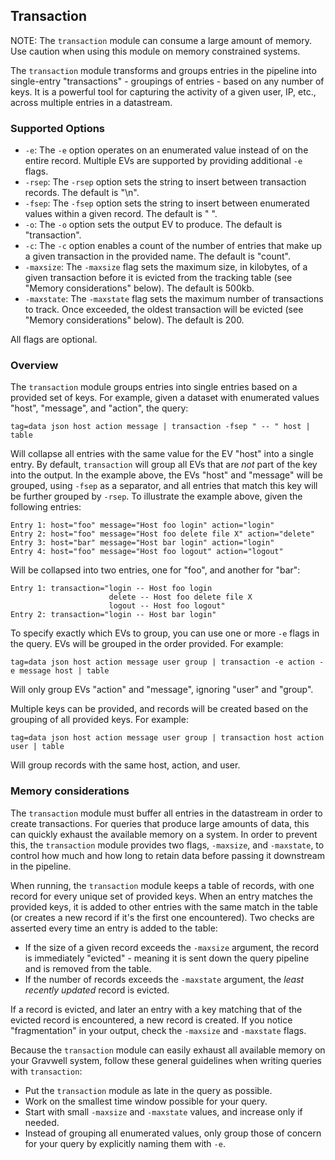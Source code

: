 ## Transaction

NOTE: The `transaction` module can consume a large amount of memory. Use caution when using this module on memory constrained systems.

The `transaction` module transforms and groups entries in the pipeline into single-entry "transactions" - groupings of entries - based on any number of keys. It is a powerful tool for capturing the activity of a given user, IP, etc., across multiple entries in a datastream. 

### Supported Options

* `-e`: The `-e` option operates on an enumerated value instead of on the entire record. Multiple EVs are supported by providing additional `-e` flags.
* `-rsep`: The `-rsep` option sets the string to insert between transaction records. The default is "\n".
* `-fsep`: The `-fsep` option sets the string to insert between enumerated values within a given record. The default is " ".
* `-o`: The `-o` option sets the output EV to produce. The default is "transaction".
* `-c`: The `-c` option enables a count of the number of entries that make up a given transaction in the provided name. The default is "count".
* `-maxsize`: The `-maxsize` flag sets the maximum size, in kilobytes, of a given transaction before it is evicted from the tracking table (see "Memory considerations" below). The default is 500kb.
* `-maxstate`: The `-maxstate` flag sets the maximum number of transactions to track. Once exceeded, the oldest transaction will be evicted (see "Memory considerations" below). The default is 200.

All flags are optional.

### Overview

The `transaction` module groups entries into single entries based on a provided set of keys. For example, given a dataset with enumerated values "host", "message", and "action", the query:

```
tag=data json host action message | transaction -fsep " -- " host | table
```

Will collapse all entries with the same value for the EV "host" into a single entry. By default, `transaction` will group all EVs that are *not* part of the key into the output. In the example above, the EVs "host" and "message" will be grouped, using `-fsep` as a separator, and all entries that match this key will be further grouped by `-rsep`. To illustrate the example above, given the following entries:

```
Entry 1: host="foo" message="Host foo login" action="login"
Entry 2: host="foo" message="Host foo delete file X" action="delete"
Entry 3: host="bar" message="Host bar login" action="login"
Entry 4: host="foo" message="Host foo logout" action="logout"
```

Will be collapsed into two entries, one for "foo", and another for "bar":

```
Entry 1: transaction="login -- Host foo login
                      delete -- Host foo delete file X
                      logout -- Host foo logout"
Entry 2: transaction="login -- Host bar login"
```

To specify exactly which EVs to group, you can use one or more `-e` flags in the query. EVs will be grouped in the order provided. For example:

```
tag=data json host action message user group | transaction -e action -e message host | table
```

Will only group EVs "action" and "message", ignoring "user" and "group". 

Multiple keys can be provided, and records will be created based on the grouping of all provided keys. For example:

```
tag=data json host action message user group | transaction host action user | table
```

Will group records with the same host, action, and user. 

### Memory considerations

The `transaction` module must buffer all entries in the datastream in order to create transactions. For queries that produce large amounts of data, this can quickly exhaust the available memory on a system. In order to prevent this, the `transaction` module provides two flags, `-maxsize`, and `-maxstate`, to control how much and how long to retain data before passing it downstream in the pipeline. 

When running, the `transaction` module keeps a table of records, with one record for every unique set of provided keys. When an entry matches the provided keys, it is added to other entries with the same match in the table (or creates a new record if it's the first one encountered). Two checks are asserted every time an entry is added to the table:

* If the size of a given record exceeds the `-maxsize` argument, the record is immediately "evicted" - meaning it is sent down the query pipeline and is removed from the table. 
* If the number of records exceeds the `-maxstate` argument, the _least recently updated_ record is evicted. 

If a record is evicted, and later an entry with a key matching that of the evicted record is encountered, a new record is created. If you notice "fragmentation" in your output, check the `-maxsize` and `-maxstate` flags. 

Because the `transaction` module can easily exhaust all available memory on your Gravwell system, follow these general guidelines when writing queries with `transaction`:

* Put the `transaction` module as late in the query as possible. 
* Work on the smallest time window possible for your query. 
* Start with small `-maxsize` and `-maxstate` values, and increase only if needed.
* Instead of grouping all enumerated values, only group those of concern for your query by explicitly naming them with `-e`.
